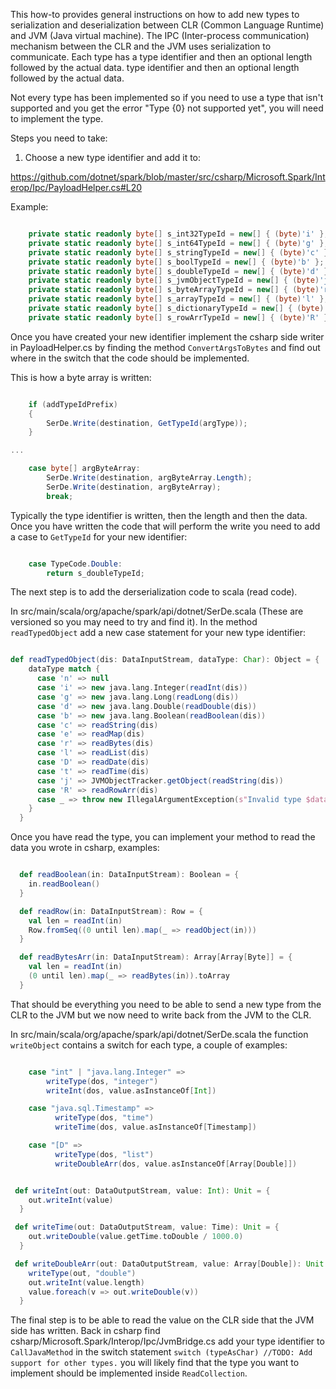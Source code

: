This how-to provides general instructions on how to add new types to serialization and deserialization between CLR (Common Language Runtime) and JVM (Java virtual machine). The IPC (Inter-process communication) mechanism between the CLR and the JVM uses serialization to communicate. Each type has a type identifier and then an optional length followed by the actual data.
 type identifier and then an optional length followed by the actual data.

Not every type has been implemented so if you need to use a type that isn't supported and you get 
the error "Type {0} not supported yet", you will need to implement the type.

Steps you need to take:

1. Choose a new type identifier and add it to:

https://github.com/dotnet/spark/blob/master/src/csharp/Microsoft.Spark/Interop/Ipc/PayloadHelper.cs#L20

Example:

```csharp

    private static readonly byte[] s_int32TypeId = new[] { (byte)'i' };
    private static readonly byte[] s_int64TypeId = new[] { (byte)'g' };
    private static readonly byte[] s_stringTypeId = new[] { (byte)'c' };
    private static readonly byte[] s_boolTypeId = new[] { (byte)'b' };
    private static readonly byte[] s_doubleTypeId = new[] { (byte)'d' };
    private static readonly byte[] s_jvmObjectTypeId = new[] { (byte)'j' };
    private static readonly byte[] s_byteArrayTypeId = new[] { (byte)'r' };
    private static readonly byte[] s_arrayTypeId = new[] { (byte)'l' };
    private static readonly byte[] s_dictionaryTypeId = new[] { (byte)'e' };
    private static readonly byte[] s_rowArrTypeId = new[] { (byte)'R' };

```

Once you have created your new identifier implement the csharp side writer in PayloadHelper.cs by 
finding the method `ConvertArgsToBytes` and find out where in the switch that the code should be 
implemented.

This is how a byte array is written:

```csharp

    if (addTypeIdPrefix)
    {
        SerDe.Write(destination, GetTypeId(argType));
    }

...

    case byte[] argByteArray:
        SerDe.Write(destination, argByteArray.Length);
        SerDe.Write(destination, argByteArray);
        break;

```

Typically the type identifier is written, then the length and then the data. Once you have written 
the code that will perform the write you need to add a case to `GetTypeId` for your new identifier:

```csharp

    case TypeCode.Double:
        return s_doubleTypeId;

```

The next step is to add the derserialization code to scala (read code).

In src/main/scala/org/apache/spark/api/dotnet/SerDe.scala (These are versioned so you may need to 
try and find it). In the method `readTypedObject` add a new case statement for your new type 
identifier:

```scala

def readTypedObject(dis: DataInputStream, dataType: Char): Object = {
    dataType match {
      case 'n' => null
      case 'i' => new java.lang.Integer(readInt(dis))
      case 'g' => new java.lang.Long(readLong(dis))
      case 'd' => new java.lang.Double(readDouble(dis))
      case 'b' => new java.lang.Boolean(readBoolean(dis))
      case 'c' => readString(dis)
      case 'e' => readMap(dis)
      case 'r' => readBytes(dis)
      case 'l' => readList(dis)
      case 'D' => readDate(dis)
      case 't' => readTime(dis)
      case 'j' => JVMObjectTracker.getObject(readString(dis))
      case 'R' => readRowArr(dis)
      case _ => throw new IllegalArgumentException(s"Invalid type $dataType")
    }
  }

```

Once you have read the type, you can implement your method to read the data you wrote in csharp, examples:

```scala

  def readBoolean(in: DataInputStream): Boolean = {
    in.readBoolean()
  }

  def readRow(in: DataInputStream): Row = {
    val len = readInt(in)
    Row.fromSeq((0 until len).map(_ => readObject(in)))
  }

  def readBytesArr(in: DataInputStream): Array[Array[Byte]] = {
    val len = readInt(in)
    (0 until len).map(_ => readBytes(in)).toArray
  }

```

That should be everything you need to be able to send a new type from the CLR to the JVM but we now
 need to write back from the JVM to the CLR.

In src/main/scala/org/apache/spark/api/dotnet/SerDe.scala the function `writeObject` contains a 
switch for each type, a couple of examples:

```scala

    case "int" | "java.lang.Integer" =>
        writeType(dos, "integer")
        writeInt(dos, value.asInstanceOf[Int])

    case "java.sql.Timestamp" =>
          writeType(dos, "time")
          writeTime(dos, value.asInstanceOf[Timestamp])

    case "[D" =>
          writeType(dos, "list")
          writeDoubleArr(dos, value.asInstanceOf[Array[Double]])

```

```scala

 def writeInt(out: DataOutputStream, value: Int): Unit = {
    out.writeInt(value)
  }

 def writeTime(out: DataOutputStream, value: Time): Unit = {
    out.writeDouble(value.getTime.toDouble / 1000.0)
  }

 def writeDoubleArr(out: DataOutputStream, value: Array[Double]): Unit = {
    writeType(out, "double")
    out.writeInt(value.length)
    value.foreach(v => out.writeDouble(v))
  }

```

The final step is to be able to read the value on the CLR side that the JVM side has written. Back 
in csharp find csharp/Microsoft.Spark/Interop/Ipc/JvmBridge.cs add your type identifier to 
`CallJavaMethod` in the switch statement `switch (typeAsChar) //TODO: Add support for other types.`
you will likely find that the type you want to implement should be implemented inside 
`ReadCollection`.
